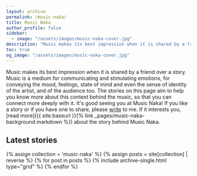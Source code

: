 ```yaml
---
layout: archive 
permalink: /music-naka/
title: Music Naka
author_profile: false
sidebar:
  - image: "/assets/images/music-naka-cover.jpg"
description: "Music makes its best impression when it is shared by a friend over a story. Music is a medium for communicating and stimulating emotions, for conveying the mood, feelings, state of mind and even the sense of identity of the artist, and of the audience too. The stories on this page aim to help you know more about this context behind the music, so that you can connect more deeply with it. It's good seeing you at Music Naka! If you like a story or if you have one to share, please write to me."
toc: true
og_image: "/assets/images/music-naka-cover.jpg"
---
```

Music makes its best impression when it is shared by a friend over a story. Music is a medium for communicating and stimulating emotions, for conveying the mood, feelings, state of mind and even the sense of identity of the artist, and of the audience too. The stories on this page aim to help you know more about this context behind the music, so that you can connect more deeply with it. It's good seeing you at Music Naka! If you like a story or if you have one to share, please [write](mailto:letters@aravindiyer.com) to me. If it interests you, [read more]({{ site.baseurl }}{% link _pages/music-naka-background.markdown %}) about the story behind Music Naka.

## Latest stories

<div class="grid__wrapper">
  {% assign collection = 'music-naka' %}
  {% assign posts = site[collection] | reverse %}
  {% for post in posts %}
    {% include archive-single.html type="grid" %}
  {% endfor %}
</div>
